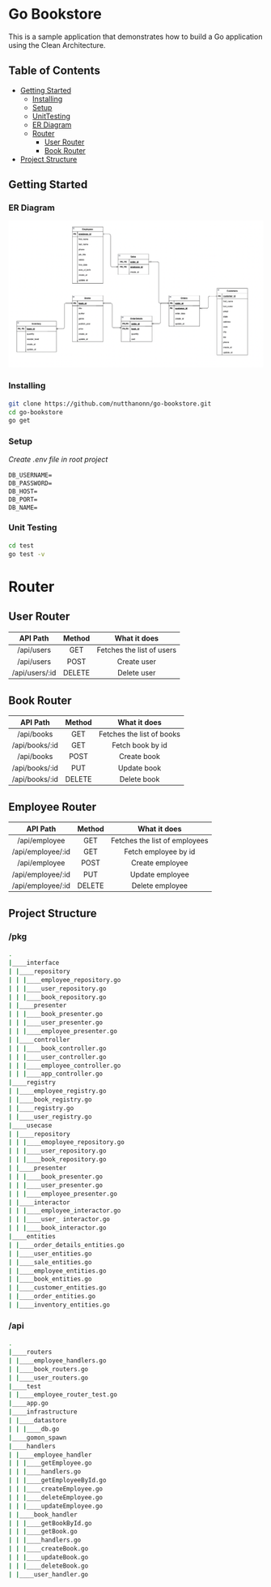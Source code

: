 # Go Bookstore

This is a sample application that demonstrates how to build a Go application using the Clean Architecture.

## Table of Contents

- [Getting Started](#getting-started)
  - [Installing](#installing)
  - [Setup](#Setup)
  - [UnitTesting](#unit-testing)
  - [ER Diagram](#er-diagram)
  - [Router](#installing)
    - [User Router](#user-router)
    - [Book Router](#book-router)
- [Project Structure](#project-structure)

## Getting Started

### ER Diagram

  <img src="./assets/ERD.png">

### Installing

```bash
git clone https://github.com/nutthanonn/go-bookstore.git
cd go-bookstore
go get
```

### Setup

_Create .env file in root project_

```
DB_USERNAME=
DB_PASSWORD=
DB_HOST=
DB_PORT=
DB_NAME=
```

### Unit Testing

```bash
cd test
go test -v
```

# Router

## User Router

|    API Path    | Method |       What it does        |
| :------------: | :----: | :-----------------------: |
|   /api/users   |  GET   | Fetches the list of users |
|   /api/users   |  POST  |        Create user        |
| /api/users/:id | DELETE |        Delete user        |

## Book Router

|    API Path    | Method |       What it does        |
| :------------: | :----: | :-----------------------: |
|   /api/books   |  GET   | Fetches the list of books |
| /api/books/:id |  GET   |     Fetch book by id      |
|   /api/books   |  POST  |        Create book        |
| /api/books/:id |  PUT   |        Update book        |
| /api/books/:id | DELETE |        Delete book        |

## Employee Router

|     API Path      | Method |         What it does          |
| :---------------: | :----: | :---------------------------: |
|   /api/employee   |  GET   | Fetches the list of employees |
| /api/employee/:id |  GET   |     Fetch employee by id      |
|   /api/employee   |  POST  |        Create employee        |
| /api/employee/:id |  PUT   |        Update employee        |
| /api/employee/:id | DELETE |        Delete employee        |

## Project Structure

### /pkg

```bash
.
|____interface
| |____repository
| | |____employee_repository.go
| | |____user_repository.go
| | |____book_repository.go
| |____presenter
| | |____book_presenter.go
| | |____user_presenter.go
| | |____employee_presenter.go
| |____controller
| | |____book_controller.go
| | |____user_controller.go
| | |____employee_controller.go
| | |____app_controller.go
|____registry
| |____employee_registry.go
| |____book_registry.go
| |____registry.go
| |____user_registry.go
|____usecase
| |____repository
| | |____emoployee_repository.go
| | |____user_repository.go
| | |____book_repository.go
| |____presenter
| | |____book_presenter.go
| | |____user_presenter.go
| | |____employee_presenter.go
| |____interactor
| | |____employee_interactor.go
| | |____user_ interactor.go
| | |____book_interactor.go
|____entities
| |____order_details_entities.go
| |____user_entities.go
| |____sale_entities.go
| |____employee_entities.go
| |____book_entities.go
| |____customer_entities.go
| |____order_entities.go
| |____inventory_entities.go
```

### /api

```bash
.
|____routers
| |____employee_handlers.go
| |____book_routers.go
| |____user_routers.go
|____test
| |____employee_router_test.go
|____app.go
|____infrastructure
| |____datastore
| | |____db.go
|____gomon_spawn
|____handlers
| |____employee_handler
| | |____getEmployee.go
| | |____handlers.go
| | |____getEmployeeById.go
| | |____createEmployee.go
| | |____deleteEmployee.go
| | |____updateEmployee.go
| |____book_handler
| | |____getBookById.go
| | |____getBook.go
| | |____handlers.go
| | |____createBook.go
| | |____updateBook.go
| | |____deleteBook.go
| |____user_handler.go
```
